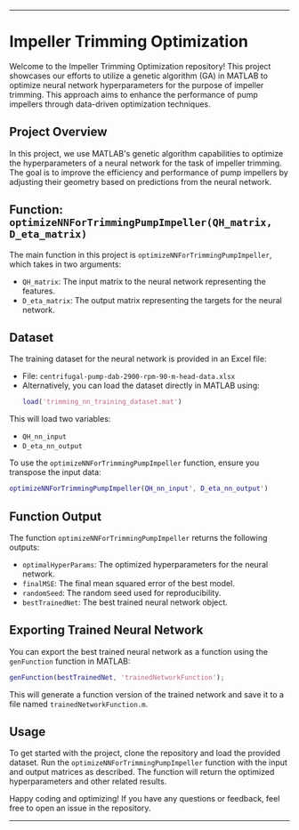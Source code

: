 

---

# Impeller Trimming Optimization

Welcome to the Impeller Trimming Optimization repository! This project showcases our efforts to utilize a genetic algorithm (GA) in MATLAB to optimize neural network hyperparameters for the purpose of impeller trimming. This approach aims to enhance the performance of pump impellers through data-driven optimization techniques.

## Project Overview

In this project, we use MATLAB's genetic algorithm capabilities to optimize the hyperparameters of a neural network for the task of impeller trimming. The goal is to improve the efficiency and performance of pump impellers by adjusting their geometry based on predictions from the neural network.

## Function: `optimizeNNForTrimmingPumpImpeller(QH_matrix, D_eta_matrix)`

The main function in this project is `optimizeNNForTrimmingPumpImpeller`, which takes in two arguments:

- `QH_matrix`: The input matrix to the neural network representing the features.
- `D_eta_matrix`: The output matrix representing the targets for the neural network.

## Dataset

The training dataset for the neural network is provided in an Excel file:

- File: `centrifugal-pump-dab-2900-rpm-90-m-head-data.xlsx`
- Alternatively, you can load the dataset directly in MATLAB using:
  ```matlab
  load('trimming_nn_training_dataset.mat')
  ```

This will load two variables:

- `QH_nn_input`
- `D_eta_nn_output`

To use the `optimizeNNForTrimmingPumpImpeller` function, ensure you transpose the input data:

```matlab
optimizeNNForTrimmingPumpImpeller(QH_nn_input', D_eta_nn_output')
```

## Function Output

The function `optimizeNNForTrimmingPumpImpeller` returns the following outputs:

- `optimalHyperParams`: The optimized hyperparameters for the neural network.
- `finalMSE`: The final mean squared error of the best model.
- `randomSeed`: The random seed used for reproducibility.
- `bestTrainedNet`: The best trained neural network object.

## Exporting Trained Neural Network

You can export the best trained neural network as a function using the `genFunction` function in MATLAB:

```matlab
genFunction(bestTrainedNet, 'trainedNetworkFunction');
```

This will generate a function version of the trained network and save it to a file named `trainedNetworkFunction.m`.

## Usage

To get started with the project, clone the repository and load the provided dataset. Run the `optimizeNNForTrimmingPumpImpeller` function with the input and output matrices as described. The function will return the optimized hyperparameters and other related results.

Happy coding and optimizing! If you have any questions or feedback, feel free to open an issue in the repository.

---